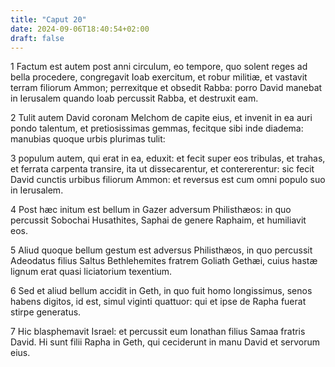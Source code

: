 ```yaml
---
title: "Caput 20"
date: 2024-09-06T18:40:54+02:00
draft: false
---
```




1 Factum est autem post anni circulum, eo tempore, quo solent reges ad bella procedere, congregavit Ioab exercitum, et robur militiæ, et vastavit terram filiorum Ammon; perrexitque et obsedit Rabba: porro David manebat in Ierusalem quando Ioab percussit Rabba, et destruxit eam.

2 Tulit autem David coronam Melchom de capite eius, et invenit in ea auri pondo talentum, et pretiosissimas gemmas, fecitque sibi inde diadema: manubias quoque urbis plurimas tulit:

3 populum autem, qui erat in ea, eduxit: et fecit super eos tribulas, et trahas, et ferrata carpenta transire, ita ut dissecarentur, et contererentur: sic fecit David cunctis urbibus filiorum Ammon: et reversus est cum omni populo suo in Ierusalem.

4 Post hæc initum est bellum in Gazer adversum Philisthæos: in quo percussit Sobochai Husathites, Saphai de genere Raphaim, et humiliavit eos.

5 Aliud quoque bellum gestum est adversus Philisthæos, in quo percussit Adeodatus filius Saltus Bethlehemites fratrem Goliath Gethæi, cuius hastæ lignum erat quasi liciatorium texentium.

6 Sed et aliud bellum accidit in Geth, in quo fuit homo longissimus, senos habens digitos, id est, simul viginti quattuor: qui et ipse de Rapha fuerat stirpe generatus.

7 Hic blasphemavit Israel: et percussit eum Ionathan filius Samaa fratris David. Hi sunt filii Rapha in Geth, qui ceciderunt in manu David et servorum eius.


